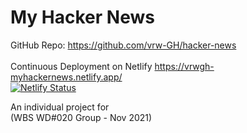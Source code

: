 # My Hacker News

GitHub Repo: https://github.com/vrw-GH/hacker-news
<br/>
<br/>
Continuous Deployment on Netlify https://vrwgh-myhackernews.netlify.app/
<br/>
[![Netlify Status](https://api.netlify.com/api/v1/badges/30acdaec-afc1-4d74-b517-e239f19d60ce/deploy-status)](https://app.netlify.com/sites/vrwgh-myhackernews/deploys)

An individual project for
<br/>
(WBS WD#020 Group - Nov 2021)
